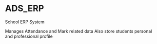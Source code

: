 # ADS_ERP
School ERP System

Manages Attendance and Mark related data
Also store students personal and professional profile
